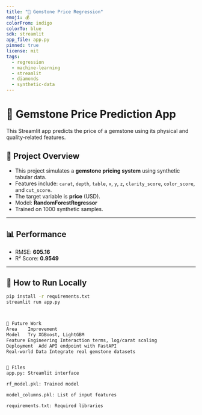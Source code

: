 ```yaml
---
title: "💎 Gemstone Price Regression"
emoji: 💰
colorFrom: indigo
colorTo: blue
sdk: streamlit
app_file: app.py
pinned: true
license: mit
tags:
  - regression
  - machine-learning
  - streamlit
  - diamonds
  - synthetic-data
---
```


# 💎 Gemstone Price Prediction App

This Streamlit app predicts the price of a gemstone using its physical and quality-related features.

## 🧠 Project Overview

- This project simulates a **gemstone pricing system** using synthetic tabular data.
- Features include: `carat`, `depth`, `table`, `x`, `y`, `z`, `clarity_score`, `color_score`, and `cut_score`.
- The target variable is **price** (USD).
- Model: **RandomForestRegressor**
- Trained on 1000 synthetic samples.

---

## 📊 Performance

- RMSE: **605.16**
- R² Score: **0.9549**

---

## 🚀 How to Run Locally

```bash
pip install -r requirements.txt
streamlit run app.py



🔮 Future Work
Area	Improvement
Model	Try XGBoost, LightGBM
Feature Engineering	Interaction terms, log/carat scaling
Deployment	Add API endpoint with FastAPI
Real-world Data	Integrate real gemstone datasets


📁 Files
app.py: Streamlit interface

rf_model.pkl: Trained model

model_columns.pkl: List of input features

requirements.txt: Required libraries

